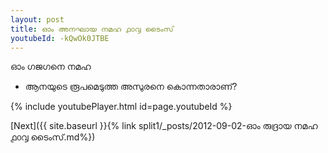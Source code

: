 ```yaml
---
layout: post
title: ഓം അനഘായ നമഹ ൧൦൮ ടൈംസ്
youtubeId: -kQwOk0JTBE
---
```

 
 
 ഓം ഗജഗനെ നമഹ 
 
 -  ആനയുടെ രൂപമെടുത്ത അസുരനെ കൊന്നതാരാണ്? 
 
  
 
  
 
 
 
 
 
 


{% include youtubePlayer.html id=page.youtubeId %}
 
[Next]({{ site.baseurl }}{% link  split1/_posts/2012-09-02-ഓം രുദ്രായ നമഹ ൧൦൮ ടൈംസ്.md%})
 
